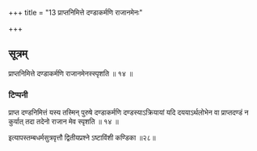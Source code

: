 +++
title = "13 प्राप्तनिमित्ते दण्डाकर्मणि राजानमेनः"

+++
## सूत्रम्
प्राप्तनिमित्ते दण्डाकर्मणि राजानमेनस्स्पृशति ॥ १४ ॥  
### टिप्पनी
प्राप्त दण्डनिमित्तं यस्य तस्मिन् पुरुषे दण्डाकर्मणि दण्डस्याऽक्रियायां यदि दययाऽर्थलोभेन वा प्राप्तदण्डं न कुर्यात् तदा तदेनो राजान मेव स्पृशति ॥ १४ ॥  


इत्यापस्तम्बधर्मसुत्रवृत्तौ द्वितीयप्रश्ने ऽष्टाविंशी कण्डिका ॥२८॥  
